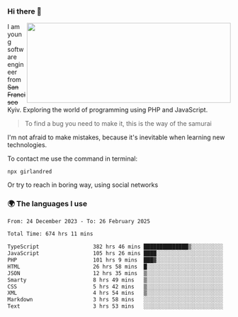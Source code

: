 ### Hi there 👋  

<img align='right' src="https://github-readme-stats.vercel.app/api?username=girlandred&count_private=true&show_icons=true&include_all_commits=true&hide_rank=true&hide_title=true&theme=buefy&card_width=300" width=460 height=180>


I am young software engineer from ~~San Francisco~~ Kyiv. Exploring the world of programming using PHP and JavaScript.


> To find a bug you need to make it, this is the way of the samurai



I'm not afraid to make mistakes, because it's inevitable when learning new technologies.

To contact me use the command in terminal:

```
npx girlandred
```

Or try to reach in boring way, using social networks


### 🌍 The languages I use

<!--START_SECTION:waka-->

```txt
From: 24 December 2023 - To: 26 February 2025

Total Time: 674 hrs 11 mins

TypeScript                 382 hrs 46 mins ██████████████▒░░░░░░░░░░   56.76 %
JavaScript                 105 hrs 26 mins ████░░░░░░░░░░░░░░░░░░░░░   15.64 %
PHP                        101 hrs 9 mins  ███▓░░░░░░░░░░░░░░░░░░░░░   15.00 %
HTML                       26 hrs 58 mins  █░░░░░░░░░░░░░░░░░░░░░░░░   04.00 %
JSON                       12 hrs 35 mins  ▒░░░░░░░░░░░░░░░░░░░░░░░░   01.87 %
Smarty                     8 hrs 49 mins   ▒░░░░░░░░░░░░░░░░░░░░░░░░   01.31 %
CSS                        5 hrs 42 mins   ▒░░░░░░░░░░░░░░░░░░░░░░░░   00.85 %
XML                        4 hrs 54 mins   ▒░░░░░░░░░░░░░░░░░░░░░░░░   00.73 %
Markdown                   3 hrs 58 mins   ░░░░░░░░░░░░░░░░░░░░░░░░░   00.59 %
Text                       3 hrs 53 mins   ░░░░░░░░░░░░░░░░░░░░░░░░░   00.58 %
```

<!--END_SECTION:waka-->
